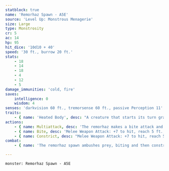 ```yaml
---
statblock: true
name: 'Remorhaz Spawn - A5E'
source: 'Level Up: Monstrous Menagerie'
size: Large
type: Monstrosity
cr: 5
ac: 14
hp: 95
hit_dice: '10d10 + 40'
speed: '30 ft., burrow 20 ft.'
stats:
    - 18
    - 14
    - 18
    - 4
    - 12
    - 5
damage_immunities: 'cold, fire'
saves:
    intelligence: 0
    wisdom: 4
senses: 'darkvision 60 ft., tremorsense 60 ft., passive Perception 11'
traits:
    - { name: 'Heated Body', desc: "A creature that starts its turn grappled by the remorhaz, touches it, or hits it with a melee attack while within 5 feet takes 3 (1d6) fire damage. A creature can take this damage only once on a turn. If the remorhaz has taken cold damage since the end of its last turn, this trait doesn't function." }
actions:
    - { name: Multiattack, desc: 'The remorhaz makes a bite attack and then a constrict attack.' }
    - { name: Bite, desc: 'Melee Weapon Attack: +7 to hit, reach 5 ft., one target. Hit: 11 (2d6 + 4) piercing damage plus 3 (1d6) fire damage.' }
    - { name: Constrict, desc: "Melee Weapon Attack: +7 to hit, reach 5 ft., one target. Hit: 11 (2d6 + 4) bludgeoning damage, and the target is subjected to the remorhaz's Heated Body trait. The target is grappled (escape DC 15) and restrained while grappled. Until this grapple ends, the remorhaz can't grapple another creature." }
combat:
    - { name: 'The remorhaz spawn ambushes prey, biting and then constricting', desc: 'It flees when bloodied.' }

---
```

```statblock
monster: Remorhaz Spawn - A5E
```

